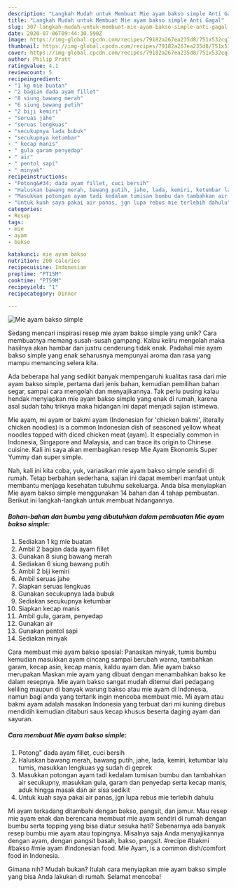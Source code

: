 ```yaml
---
description: "Langkah Mudah untuk Membuat Mie ayam bakso simple Anti Gagal"
title: "Langkah Mudah untuk Membuat Mie ayam bakso simple Anti Gagal"
slug: 307-langkah-mudah-untuk-membuat-mie-ayam-bakso-simple-anti-gagal
date: 2020-07-06T09:44:30.590Z
image: https://img-global.cpcdn.com/recipes/79182a267ea235d8/751x532cq70/mie-ayam-bakso-simple-foto-resep-utama.jpg
thumbnail: https://img-global.cpcdn.com/recipes/79182a267ea235d8/751x532cq70/mie-ayam-bakso-simple-foto-resep-utama.jpg
cover: https://img-global.cpcdn.com/recipes/79182a267ea235d8/751x532cq70/mie-ayam-bakso-simple-foto-resep-utama.jpg
author: Philip Pratt
ratingvalue: 4.1
reviewcount: 5
recipeingredient:
- "1 kg mie buatan"
- "2 bagian dada ayam fillet"
- "8 siung bawang merah"
- "6 siung bawang putih"
- "2 biji kemiri"
- "seruas jahe"
- "seruas lengkuas"
- "secukupnya lada bubuk"
- "secukupnya ketumbar"
- " kecap manis"
- " gula garam penyedap"
- " air"
- " pentol sapi"
- " minyak"
recipeinstructions:
- "Potong&#34; dada ayam fillet, cuci bersih"
- "Haluskan bawang merah, bawang putih, jahe, lada, kemiri, ketumbar lalu tumis, masukkan lengkuas yg sudah di geprek"
- "Masukkan potongan ayam tadi kedalam tumisan bumbu dan tambahkan air secukupny, masukkan gula, garam dan penyedap serta kecap manis, aduk hingga masak dan air sisa sedikit"
- "Untuk kuah saya pakai air panas, jgn lupa rebus mie terlebih dahulu"
categories:
- Resep
tags:
- mie
- ayam
- bakso

katakunci: mie ayam bakso 
nutrition: 200 calories
recipecuisine: Indonesian
preptime: "PT15M"
cooktime: "PT59M"
recipeyield: "1"
recipecategory: Dinner

---
```



![Mie ayam bakso simple](https://img-global.cpcdn.com/recipes/79182a267ea235d8/751x532cq70/mie-ayam-bakso-simple-foto-resep-utama.jpg)

Sedang mencari inspirasi resep mie ayam bakso simple yang unik? Cara membuatnya memang susah-susah gampang. Kalau keliru mengolah maka hasilnya akan hambar dan justru cenderung tidak enak. Padahal mie ayam bakso simple yang enak seharusnya mempunyai aroma dan rasa yang mampu memancing selera kita.

Ada beberapa hal yang sedikit banyak mempengaruhi kualitas rasa dari mie ayam bakso simple, pertama dari jenis bahan, kemudian pemilihan bahan segar, sampai cara mengolah dan menyajikannya. Tak perlu pusing kalau hendak menyiapkan mie ayam bakso simple yang enak di rumah, karena asal sudah tahu triknya maka hidangan ini dapat menjadi sajian istimewa.

Mie ayam, mi ayam or bakmi ayam (Indonesian for &#39;chicken bakmi&#39;, literally chicken noodles) is a common Indonesian dish of seasoned yellow wheat noodles topped with diced chicken meat (ayam). It especially common in Indonesia, Singapore and Malaysia, and can trace its origin to Chinese cuisine. Kali ini saya akan membagikan resep Mie Ayam Ekonomis Super Yummy dan super simple.


Nah, kali ini kita coba, yuk, variasikan mie ayam bakso simple sendiri di rumah. Tetap berbahan sederhana, sajian ini dapat memberi manfaat untuk membantu menjaga kesehatan tubuhmu sekeluarga. Anda bisa menyiapkan Mie ayam bakso simple menggunakan 14 bahan dan 4 tahap pembuatan. Berikut ini langkah-langkah untuk membuat hidangannya.

<!--inarticleads1-->

##### Bahan-bahan dan bumbu yang dibutuhkan dalam pembuatan Mie ayam bakso simple:

1. Sediakan 1 kg mie buatan
1. Ambil 2 bagian dada ayam fillet
1. Gunakan 8 siung bawang merah
1. Sediakan 6 siung bawang putih
1. Ambil 2 biji kemiri
1. Ambil seruas jahe
1. Siapkan seruas lengkuas
1. Gunakan secukupnya lada bubuk
1. Sediakan secukupnya ketumbar
1. Siapkan  kecap manis
1. Ambil  gula, garam, penyedap
1. Gunakan  air
1. Gunakan  pentol sapi
1. Sediakan  minyak


Cara membuat mie ayam bakso spesial: Panaskan minyak, tumis bumbu kemudian masukkan ayam cincang sampai berubah warna, tambahkan garam, kecap asin, kecap manis, kaldu ayam dan. Mie ayam bakso merupakan Maskan mie ayam yang dibuat dengan menambahkan bakso ke dalam resepnya. Mie ayam bakso sangat mudah ditemui dari pedagang keliling maupun di banyak warung bakso atau mie ayam di Indonesia, namun bagi anda yang tertarik ingin mencoba membuat mie. Mi ayam atau bakmi ayam adalah masakan Indonesia yang terbuat dari mi kuning direbus mendidih kemudian ditaburi saus kecap khusus beserta daging ayam dan sayuran. 

<!--inarticleads2-->

##### Cara membuat Mie ayam bakso simple:

1. Potong&#34; dada ayam fillet, cuci bersih
1. Haluskan bawang merah, bawang putih, jahe, lada, kemiri, ketumbar lalu tumis, masukkan lengkuas yg sudah di geprek
1. Masukkan potongan ayam tadi kedalam tumisan bumbu dan tambahkan air secukupny, masukkan gula, garam dan penyedap serta kecap manis, aduk hingga masak dan air sisa sedikit
1. Untuk kuah saya pakai air panas, jgn lupa rebus mie terlebih dahulu


Mi ayam terkadang ditambahi dengan bakso, pangsit, dan jamur. Mau resep mie ayam enak dan berencana membuat mie ayam sendiri di rumah dengan bumbu serta topping yang bisa diatur sesuka hati? Sebenarnya ada banyak resep bumbu mie ayam atau topingnya. Misalnya saja Anda menyajikannya dengan ayam, dengan pangsit basah, bakso, pangsit. #recipe #bakmi #bakso #mie ayam #indonesian food. Mie Ayam, is a common dish/comfort food in Indonesia. 

Gimana nih? Mudah bukan? Itulah cara menyiapkan mie ayam bakso simple yang bisa Anda lakukan di rumah. Selamat mencoba!
